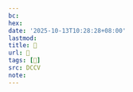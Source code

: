 ```yaml
---
bc:
hex:
date: '2025-10-13T10:28:28+08:00'
lastmod:
title: 􄮑
url: 􄮑
tags: [𦓸]
src: DCCV
note:
---
```

